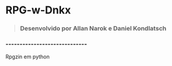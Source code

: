 # RPG-w-Dnkx
<!-- readme: contributors -start -->
<!-- readme: contributors -end -->
> ### Desenvolvido por Allan Narok e Daniel Kondlatsch

### **-----------------------------**

Rpgzin em python 
